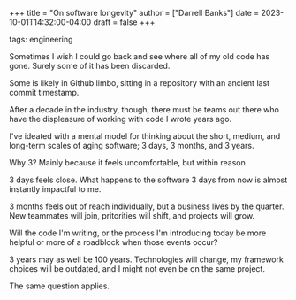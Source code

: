 +++
title = "On software longevity"
author = ["Darrell Banks"]
date = 2023-10-01T14:32:00-04:00
draft = false
+++

tags: engineering

Sometimes I wish I could go back and see where all of my old code has gone. Surely some
of it has been discarded.

Some is likely in Github limbo, sitting in a repository with an
ancient last commit timestamp.

After a decade in the industry, though, there must be teams out there
who have the displeasure of working with code I wrote years ago.

I've ideated with a mental model for thinking about the short,
medium, and long-term scales of aging software; 3 days, 3 months, and 3 years.

Why 3? Mainly because it feels uncomfortable, but within reason

3 days feels close. What happens to the software 3 days from now is almost
instantly impactful to me.

3 months feels out of reach individually, but a business lives by the quarter.
New teammates will join, pritorities will shift, and projects will grow.

Will the code I'm writing, or the process I'm introducing today
be more helpful or more of a roadblock when those events occur?

3 years may as well be 100 years. Technologies will change, my
framework choices will be outdated, and I might not even be
on the same project.

The same question applies.
